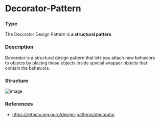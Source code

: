 # Decorator-Pattern

### Type

The Decorator Design Pattern is <b>a structural pattern</b>.

### Description

Decorator is a structural design pattern that lets you attach new behaviors to objects by placing these objects inside special wrapper objects that contain the behaviors.

### Structure

![image](https://user-images.githubusercontent.com/102688997/161001706-e3a76350-5894-4c19-944e-a6c7effb6463.png)

### References

- https://refactoring.guru/design-patterns/decorator
